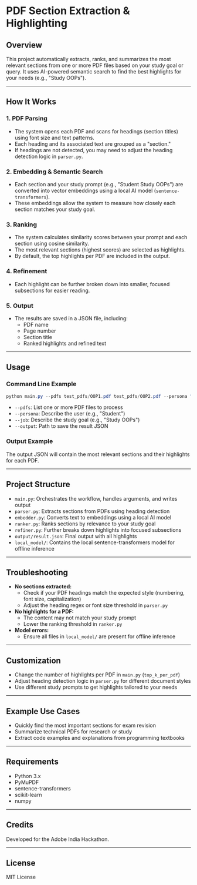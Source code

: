 # PDF Section Extraction & Highlighting

## Overview
This project automatically extracts, ranks, and summarizes the most relevant sections from one or more PDF files based on your study goal or query. It uses AI-powered semantic search to find the best highlights for your needs (e.g., "Study OOPs").

---

## How It Works

### 1. **PDF Parsing**
- The system opens each PDF and scans for headings (section titles) using font size and text patterns.
- Each heading and its associated text are grouped as a "section."
- If headings are not detected, you may need to adjust the heading detection logic in `parser.py`.

### 2. **Embedding & Semantic Search**
- Each section and your study prompt (e.g., "Student Study OOPs") are converted into vector embeddings using a local AI model (`sentence-transformers`).
- These embeddings allow the system to measure how closely each section matches your study goal.

### 3. **Ranking**
- The system calculates similarity scores between your prompt and each section using cosine similarity.
- The most relevant sections (highest scores) are selected as highlights.
- By default, the top highlights per PDF are included in the output.

### 4. **Refinement**
- Each highlight can be further broken down into smaller, focused subsections for easier reading.

### 5. **Output**
- The results are saved in a JSON file, including:
  - PDF name
  - Page number
  - Section title
  - Ranked highlights and refined text

---

## Usage

### Command Line Example
```powershell
python main.py --pdfs test_pdfs/OOP1.pdf test_pdfs/OOP2.pdf --persona "Student" --job "Study OOPs" --output output/result.json
```
- `--pdfs`: List one or more PDF files to process
- `--persona`: Describe the user (e.g., "Student")
- `--job`: Describe the study goal (e.g., "Study OOPs")
- `--output`: Path to save the result JSON

### Output Example
The output JSON will contain the most relevant sections and their highlights for each PDF.

---

## Project Structure
- `main.py`: Orchestrates the workflow, handles arguments, and writes output
- `parser.py`: Extracts sections from PDFs using heading detection
- `embedder.py`: Converts text to embeddings using a local AI model
- `ranker.py`: Ranks sections by relevance to your study goal
- `refiner.py`: Further breaks down highlights into focused subsections
- `output/result.json`: Final output with all highlights
- `local_model/`: Contains the local sentence-transformers model for offline inference

---

## Troubleshooting
- **No sections extracted:**
  - Check if your PDF headings match the expected style (numbering, font size, capitalization)
  - Adjust the heading regex or font size threshold in `parser.py`
- **No highlights for a PDF:**
  - The content may not match your study prompt
  - Lower the ranking threshold in `ranker.py`
- **Model errors:**
  - Ensure all files in `local_model/` are present for offline inference

---

## Customization
- Change the number of highlights per PDF in `main.py` (`top_k_per_pdf`)
- Adjust heading detection logic in `parser.py` for different document styles
- Use different study prompts to get highlights tailored to your needs

---

## Example Use Cases
- Quickly find the most important sections for exam revision
- Summarize technical PDFs for research or study
- Extract code examples and explanations from programming textbooks

---

## Requirements
- Python 3.x
- PyMuPDF
- sentence-transformers
- scikit-learn
- numpy

---

## Credits
Developed for the Adobe India Hackathon.

---

## License
MIT License
